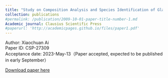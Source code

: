 ```yaml
---
title: "Study on Composition Analysis and Species Identification of Glass Relics Based on the Multiple Linear Regression Model"
collection: publications
#permalink: /publication/2009-10-01-paper-title-number-1.md
Academic journal: Clausius Scientific Press
#paperurl: 'http://academicpages.github.io/files/paper1.pdf'
---
```

Author: Xiaochuan Ai<br>
Paper ID: CSP-27309<br>
Acceptance date: 2023-May-13（Paper accepted, expected to be published in early September）

[Download paper here](assets/CSP.pdf)

